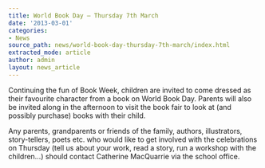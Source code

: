 ```yaml
---
title: World Book Day – Thursday 7th March
date: '2013-03-01'
categories:
- News
source_path: news/world-book-day-thursday-7th-march/index.html
extracted_mode: article
author: admin
layout: news_article
---
```

Continuing the fun of Book Week, children are invited to come dressed as their favourite character from a book on World Book Day. Parents will also be invited along in the afternoon to visit the book fair to look at (and possibly purchase) books with their child.

Any parents, grandparents or friends of the family, authors, illustrators, story-tellers, poets etc. who would like to get involved with the celebrations on Thursday (tell us about your work, read a story, run a workshop with the children…) should contact Catherine MacQuarrie via the school office.
